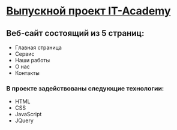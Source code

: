 # [Выпускной проект IT-Academy](https://sergeydenisovich.github.io/Website/)

## Веб-сайт состоящий из 5 страниц:
- Главная страница
- Сервис
- Наши работы
- О нас
- Контакты

### В проекте задействованы следующие технологии:
- HTML
- CSS
- JavaScript
- JQuery

